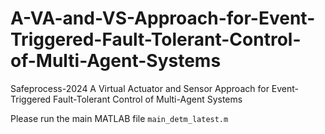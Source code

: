 # A-VA-and-VS-Approach-for-Event-Triggered-Fault-Tolerant-Control-of-Multi-Agent-Systems
Safeprocess-2024 A Virtual Actuator and Sensor Approach for Event-Triggered Fault-Tolerant Control of Multi-Agent Systems

Please run the main MATLAB file ```main_detm_latest.m```
